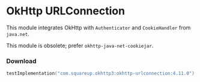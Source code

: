 OkHttp URLConnection
====================

This module integrates OkHttp with `Authenticator` and `CookieHandler` from `java.net`.

This module is obsolete; prefer `okhttp-java-net-cookiejar`.

### Download

```kotlin
testImplementation("com.squareup.okhttp3:okhttp-urlconnection:4.11.0")
```
